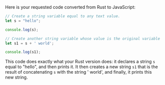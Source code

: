 Here is your requested code converted from Rust to JavaScript:

```javascript
// Create a string variable equal to any text value.
let s = "hello";

console.log(s);

// Create another string variable whose value is the original variable concatenated with another string literal.
let s1 = s + ' world';

console.log(s1);
```

This code does exactly what your Rust version does: it declares a string `s` equal to "hello", and then prints it. It then creates a new string `s1` that is the result of concatenating `s` with the string ' world', and finally, it prints this new string.
